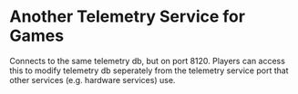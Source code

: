 # Another Telemetry Service for Games

Connects to the same telemetry db, but on port 8120. Players can access this to modify telemetry db seperately from the telemetry service port that other services (e.g. hardware services) use.